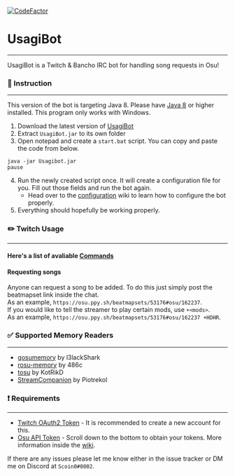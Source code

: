 [![CodeFactor](https://www.codefactor.io/repository/github/scoin0/usagibot/badge)](https://www.codefactor.io/repository/github/scoin0/usagibot)
# UsagiBot 
---
UsagiBot is a Twitch & Bancho IRC bot for handling song requests in Osu!

### :blue_book: Instruction

---

This version of the bot is targeting Java 8. Please have [Java 8](https://www.java.com/download/ie_manual.jsp) or higher installed.
This program only works with Windows.

1. Download the latest version of [UsagiBot](https://github.com/Scoin0/UsagiBot/releases)
2. Extract `UsagiBot.jar` to its own folder
3. Open notepad and create a `start.bat` script. You can copy and paste the code from below.
```
java -jar Usagibot.jar
pause
```
4. Run the newly created script once. It will create a configuration file for you. Fill out those fields and run the bot again.
    * Head over to the [configuration](https://github.com/Scoin0/UsagiBot/wiki/Configuration) wiki to learn how to configure the bot properly.
5. Everything should hopefully be working properly.

### :pencil2: Twitch Usage

---
#### Here's a list of avaliable [Commands](https://github.com/Scoin0/UsagiBot/wiki/Commands)

#### Requesting songs
Anyone can request a song to be added. To do this just simply post the beatmapset link inside the chat.    
As an example, `https://osu.ppy.sh/beatmapsets/53176#osu/162237`.     
If you would like to tell the streamer to play certain mods, use `+<mods>`.    
As an example, `https://osu.ppy.sh/beatmapsets/53176#osu/162237 +HDHR`.

### :white_check_mark: Supported Memory Readers

---

* [gosumemory](https://github.com/l3lackShark/gosumemory) by l3lackShark
* [rosu-memory](https://github.com/486c/rosu-memory) by 486c     
* [tosu](https://github.com/KotRikD/tosu) by KotRikD     
* [StreamCompanion](https://github.com/Piotrekol/StreamCompanion) by Piotrekol     

### :heavy_exclamation_mark: Requirements

---

* [Twitch OAuth2 Token](https://twitchapps.com/tmi/) - It is recommended to create a new account for this.
* [Osu API Token](https://osu.ppy.sh/home/account/edit) - Scroll down to the bottom to obtain your tokens. More information inside the [wiki](https://github.com/Scoin0/UsagiBot/wiki/Configuration).

If there are any issues please let me know either in the issue tracker or DM me on Discord at `Scoin0#0002`.

